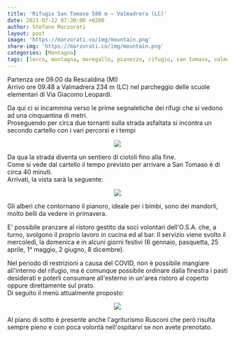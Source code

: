 ```yaml
---
title: 'Rifugio San Tomaso 580 m – Valmadrera (LC)'
date: 2021-07-22 07:30:00 +0200
author: Stefano Marzorati
layout: post
image: 'https://marzorati.co/img/mountain.png'
share-img: 'https://marzorati.co/img/mountain.png'
categories: [Montagna]
tags: [lecco, montagna, moregallo, pianezzo, rifugio, san tomaso, valmadrera, osa]
---
```

Partenza ore 09.00 da Rescaldina (MI)  
Arrivo ore 09.48 a Valmadrera 234 m (LC) nel parcheggio delle scuole elementari di Via Giacomo Leopardi.

Da qui ci si incammina verso le prime segnaletiche dei rifugi che si vedono ad una cinquantina di metri.  
Proseguendo per circa due tornanti sulla strada asfaltata si incontra un secondo cartello con i vari percorsi e i tempi


<p align="center">
  <img src="https://marzorati.co/img/post/san_tomaso_ujh02o.png">
</p> 


Da qua la strada diventa un sentiero di ciotoli fino alla fine.  
Come si vede dal cartello il tempo previsto per arrivare a San Tomaso è di circa 40 minuti.  
Arrivati, la vista sarà la seguente:

<p align="center">
  <img src="https://marzorati.co/img/post/san_tomaso_2_tfc8xy.png">
</p> 

Gli alberi che contornano il pianoro, ideale per i bimbi, sono dei mandorli, molto belli da vedere in primavera.

E' possibile pranzare al ristoro gestito da soci volontari dell'O.S.A. che, a turno, svolgono il proprio lavoro in cucina ed al bar. Il servizio viene svolto il mercoledì, la domenica e in alcuni giorni festivi (6 gennaio, pasquetta, 25 aprile, 1° maggio, 2 giugno, 8 dicembre).  

Nel periodo di restrizioni a causa del COVID, non è possibile mangiare all'interno del rifugio, ma è comunque possibile ordinare dalla finestra i pasti desiderati e poterli consumare all'esterno in un'area ristoro al coperto oppure direttamente sul prato.   
Di seguito il menù attualmente proposto:   

<p align="center">
  <img src="https://marzorati.co/img/post/menu_san_tomaso.jpg">
</p> 

Al piano di sotto è presente anche l'agriturismo Rusconi che però risulta sempre pieno e con poca volontà nell'ospitarvi se non avete prenotato.

 